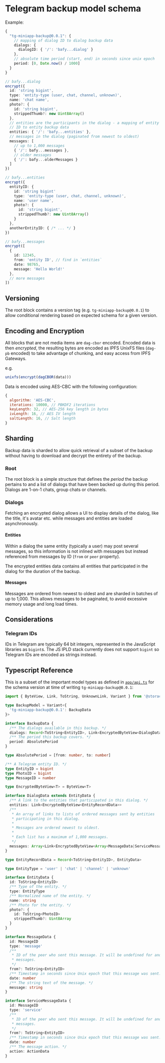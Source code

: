 # Telegram backup model schema

Example:

```ts
{
  "tg-miniapp-backup@0.0.1": {
    // mapping of dialog ID to dialog backup data
    dialogs: {
      dialogID: { '/': 'bafy...dialog' }
    },
    // absolute time period (start, end) in seconds since unix epoch
    period: [0, Date.now() / 1000]
  }
}

// bafy...dialog
encrypt({
  id: 'string bigint',
  type: 'entity-type (user, chat, channel, unknown)',
  name: 'chat name',
  photo?: {
    id: 'string bigint',
    strippedThumb?: new Uint8Array()
  },
  // entities are the participants in the dialog - a mapping of entity
  // ID to entity backup data
  entities: { '/': 'bafy...entities' },
  // messages in the dialog (paginated from newest to oldest)
  messages: [
    // up to 1,000 messages
    { '/': bafy...messages },
    // older messages
    { '/': bafy...olderMessages }
  ]
})

// bafy...entities
encrypt({
  entityID: {
    id: 'string bigint'
    type: 'entity-type (user, chat, channel, unknown)',
    name: 'user name',
    photo?: {
      id: 'string bigint',
      strippedThumb?: new Uint8Array()
    }
  },
  anotherEntityID: { /* ... */ }
})

// bafy...messages
encrypt([
  {
    id: 12345,
    from: 'entity ID', // find in `entities`
    date: 98765,
    message: 'Hello World!'
  },
  // more messages
])
```

## Versioning

The root block contains a version tag (e.g. `tg-miniapp-backup@0.0.1`) to allow conditional rendering based on expected schema for a given version.

## Encoding and Encryption

All blocks that are not media items are `dag-cbor` encoded. Encoded data is then _encrypted_, the resulting bytes are encoded as IPFS UnixFS files (`dag-pb` encoded) to take advantage of chunking, and easy access from IPFS Gateways.

e.g.

```js
unixfs(encrypt(dagCBOR(data)))
```

Data is encoded using AES-CBC with the following configuration:

```js
{
  algorithm: 'AES-CBC',
  iterations: 10000, // PBKDF2 iterations
  keyLength: 32, // AES-256 key length in bytes
  ivLength: 16, // AES IV length
  saltLength: 16, // Salt length
}
```

## Sharding

Backup data is sharded to allow quick retrieval of a subset of the backup without having to download and decrypt the entirety of the backup.

### Root

The root block is a simple structure that defines the _period_ the backup pertains to and a list of dialogs that have been backed up during this period. Dialogs are 1-on-1 chats, group chats or channels.

### Dialogs

Fetching an encrypted dialog allows a UI to display details of the dialog, like the title, it's avatar etc. while messages and entities are loaded asynchronously.

#### Entities

Within a dialog the same entity (typically a user) may post several messages, so this information is not inlined with messages but instead referenced from messages by ID (`from` or `peer` property).

The encrypted entities data contains all entities that participated in the dialog for the duration of the backup.

#### Messages

Messages are ordered from newest to oldest and are sharded in batches of up to 1,000. This allows messages to be paginated, to avoid excessive memory usage and long load times.

## Considerations

### Telegram IDs

IDs in Telegram are typically 64 bit integers, represented in the JavaScript libraries as `bigint`s. The JS IPLD stack currently does not support `bigint` so Telegram IDs are encoded as strings instead.

## Typescript Reference

This is a subset of the important model types as defined in [`app/api.ts`](../app/api.ts) for the schema version at time of writing `tg-miniapp-backup@0.0.1`:

```ts
import { ByteView, Link, ToString, UnknownLink, Variant } from '@storacha/ui-react'

type BackupModel = Variant<{
  'tg-miniapp-backup@0.0.1': BackupData
}>

interface BackupData {
  /** The dialogs available in this backup. */
  dialogs: Record<ToString<EntityID>, Link<EncryptedByteView<DialogData>>>
  /** The period this backup covers. */
  period: AbsolutePeriod
}

type AbsolutePeriod = [from: number, to: number]

/** A Telegram entity ID. */
type EntityID = bigint
type PhotoID = bigint
type MessageID = number

type EncryptedByteView<T> = ByteView<T>

interface DialogData extends EntityData {
  /** A link to the entities that participated in this dialog. */
  entities: Link<EncryptedByteView<EntityRecordData>>
  /**
   * An array of links to lists of ordered messages sent by entities
   * participating in this dialog.
   *
   * Messages are ordered newest to oldest.
   *
   * Each list has a maximum of 1,000 messages.
   */
  messages: Array<Link<EncryptedByteView<Array<MessageData|ServiceMessageData>>>>
}

type EntityRecordData = Record<ToString<EntityID>, EntityData>

type EntityType = 'user' | 'chat' | 'channel' | 'unknown'

interface EntityData {
  id: ToString<EntityID>
  /** Type of the entity. */
  type: EntityType
  /** Normalized name of the entity. */
  name: string
  /** Photo for the entity. */
  photo?: {
    id: ToString<PhotoID>
    strippedThumb?: Uint8Array
  }
}

interface MessageData {
  id: MessageID
  type: 'message'
  /**
   * ID of the peer who sent this message. It will be undefined for anonymous
   * messages.
   */
  from?: ToString<EntityID>
  /** Timestamp in seconds since Unix epoch that this message was sent. */
  date: number
  /** The string text of the message. */
  message: string
}

interface ServiceMessageData {
  id: MessageID
  type: 'service'
  /**
   * ID of the peer who sent this message. It will be undefined for anonymous
   * messages.
   */
  from?: ToString<EntityID>
  /** Timestamp in seconds since Unix epoch that this message was sent. */
  date: number
  /** The message action. */
  action: ActionData
}
```
